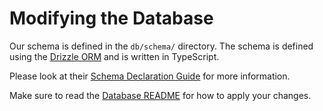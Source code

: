 # Modifying the Database

Our schema is defined in the `db/schema/` directory. The schema is defined using the [Drizzle ORM](https://orm.drizzle.team/docs/overview) and is written in TypeScript.

Please look at their [Schema Declaration Guide](https://orm.drizzle.team/docs/sql-schema-declaration) for more information.

Make sure to read the [Database README]([../db/README.md](https://github.com/uorocketry/rgs/tree/main/db)) for how to apply your changes.